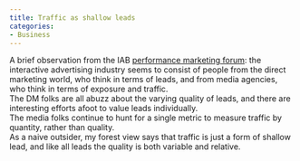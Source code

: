 ```yaml
---
title: Traffic as shallow leads
categories:
- Business
---
```


A brief observation from the IAB [performance marketing forum][1]: the interactive advertising industry seems to consist of people from the direct marketing world, who think in terms of leads, and from media agencies, who think in terms of exposure and traffic.  
The DM folks are all abuzz about the varying quality of leads, and there are interesting efforts afoot to value leads individually.  
The media folks continue to hunt for a single metric to measure traffic by quantity, rather than quality.  
As a naive outsider, my forest view says that traffic is just a form of shallow lead, and like all leads the quality is both variable and relative.

   [1]: http://www.iab.net/events_training/lfpm2008/overview

